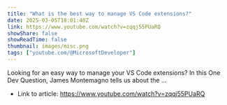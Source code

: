 ```yaml
---
title: "What is the best way to manage VS Code extensions?"
date: 2025-03-05T18:01:40Z
link: https://www.youtube.com/watch?v=zqqj55PUaRQ
showShare: false
showReadTime: false
thumbnail: images/misc.png
tags: ["youtube.com/@MicrosoftDeveloper"]
---
```

Looking for an easy way to manage your VS Code extensions? In this One Dev Question, James Montemagno tells us about the ...

- Link to article: https://www.youtube.com/watch?v=zqqj55PUaRQ